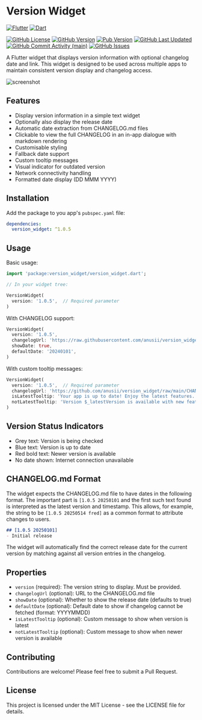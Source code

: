 # Version Widget

[![Flutter](https://img.shields.io/badge/Flutter-%2302569B.svg?style=for-the-badge&logo=Flutter&logoColor=white)](https://flutter.dev)
[![Dart](https://img.shields.io/badge/dart-%230175C2.svg?style=for-the-badge&logo=dart&logoColor=white)](https://dart.dev)

[![GitHub License](https://img.shields.io/github/license/anusii/version_widget)](https://raw.githubusercontent.com/anusii/version_widget/main/LICENSE)
[![GitHub Version](https://img.shields.io/badge/dynamic/yaml?url=https://raw.githubusercontent.com/anusii/version_widget/main/pubspec.yaml&query=$.version&label=version&logo=github)](https://github.com/anusii/version_widget/blob/main/CHANGELOG.md)
[![Pub Version](https://img.shields.io/pub/v/version_widget?label=pub.dev&labelColor=333940&logo=flutter)](https://pub.dev/packages/version_widget)
[![GitHub Last Updated](https://img.shields.io/github/last-commit/anusii/version_widget?label=last%20updated)](https://github.com/anusii/version_widget/commits/main/)
[![GitHub Commit Activity (main)](https://img.shields.io/github/commit-activity/w/anusii/version_widget/main)](https://github.com/anusii/version_widget/commits/main/)
[![GitHub Issues](https://img.shields.io/github/issues/anusii/version_widget)](https://github.com/anusii/version_widget/issues)

A Flutter widget that displays version information with optional
changelog date and link. This widget is designed to be used across
multiple apps to maintain consistent version display and changelog
access.

![screenshot](https://raw.githubusercontent.com/anusii/version_widget/refs/heads/main/assets/screenshots/example.png)

## Features

- Display version information in a simple text widget
- Optionally also display the release date
- Automatic date extraction from CHANGELOG.md files
- Clickable to view the full CHANGELOG in an in-app dialogue with markdown rendering
- Customisable styling
- Fallback date support
- Custom tooltip messages
- Visual indicator for outdated version
- Network connectivity handling
- Formatted date display (DD MMM YYYY)

## Installation

Add the package to you app's `pubspec.yaml` file:

```yaml
dependencies:
  version_widget: ^1.0.5
```

## Usage

Basic usage:

```dart
import 'package:version_widget/version_widget.dart';

// In your widget tree:

VersionWidget(
  version: '1.0.5',  // Required parameter
)
```

With CHANGELOG support:

```dart
VersionWidget(
  version: '1.0.5',
  changelogUrl: 'https://raw.githubusercontent.com/anusii/version_widget/main/CHANGELOG.md',
  showDate: true,
  defaultDate: '20240101',
)
```

With custom tooltip messages:

```dart
VersionWidget(
  version: '1.0.5',  // Required parameter
  changelogUrl: 'https://github.com/anusii/version_widget/raw/main/CHANGELOG.md',
  isLatestTooltip: 'Your app is up to date! Enjoy the latest features.',
  notLatestTooltip: 'Version $_latestVersion is available with new features!',
)
```

## Version Status Indicators

- Grey text: Version is being checked
- Blue text: Version is up to date
- Red bold text: Newer version is available
- No date shown: Internet connection unavailable

## CHANGELOG.md Format

The widget expects the CHANGELOG.md file to have dates in the
following format. The important part is `[1.0.5 20250101` and the
first such text found is interpreted as the latest version and
timestamp. This allows, for example, the string to be `[1.0.5 20250514
fred]` as a common format to attribute changes to users.

```markdown
## [1.0.5 20250101]
- Initial release
```

The widget will automatically find the correct release date for the
current version by matching against all version entries in the
changelog.

## Properties

- `version` (required): The version string to display. Must be provided.
- `changelogUrl` (optional): URL to the CHANGELOG.md file
- `showDate` (optional): Whether to show the release date (defaults to true)
- `defaultDate` (optional): Default date to show if changelog cannot
  be fetched (format: YYYYMMDD)
- `isLatestTooltip` (optional): Custom message to show when version is latest
- `notLatestTooltip` (optional): Custom message to show when newer version is available

## Contributing

Contributions are welcome! Please feel free to submit a Pull Request.

## License

This project is licensed under the MIT License - see the LICENSE file
for details.
